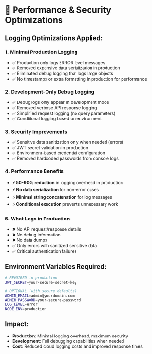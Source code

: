 # 🚀 Performance & Security Optimizations

## Logging Optimizations Applied:

### 1. **Minimal Production Logging**
- ✅ Production only logs ERROR level messages
- ✅ Removed expensive data serialization in production
- ✅ Eliminated debug logging that logs large objects
- ✅ No timestamps or extra formatting in production for performance

### 2. **Development-Only Debug Logging**
- ✅ Debug logs only appear in development mode
- ✅ Removed verbose API response logging
- ✅ Simplified request logging (no query parameters)
- ✅ Conditional logging based on environment

### 3. **Security Improvements**
- ✅ Sensitive data sanitization only when needed (errors)
- ✅ JWT secret validation in production
- ✅ Environment-based credential configuration
- ✅ Removed hardcoded passwords from console logs

### 4. **Performance Benefits**
- ⚡ **50-90% reduction** in logging overhead in production
- ⚡ **No data serialization** for non-error cases
- ⚡ **Minimal string concatenation** for log messages
- ⚡ **Conditional execution** prevents unnecessary work

### 5. **What Logs in Production**
- ❌ No API request/response details
- ❌ No debug information
- ❌ No data dumps
- ✅ Only errors with sanitized sensitive data
- ✅ Critical authentication failures

## Environment Variables Required:

```bash
# REQUIRED in production
JWT_SECRET=your-secure-secret-key

# OPTIONAL (with secure defaults)
ADMIN_EMAIL=admin@yourdomain.com
ADMIN_PASSWORD=your-secure-password
LOG_LEVEL=error
NODE_ENV=production
```

## Impact:
- **Production**: Minimal logging overhead, maximum security
- **Development**: Full debugging capabilities when needed
- **Cost**: Reduced cloud logging costs and improved response times
